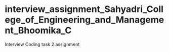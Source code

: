 # interview_assignment_Sahyadri_College_of_Engineering_and_Management_Bhoomika_C
Interview Coding task 2 assignment
